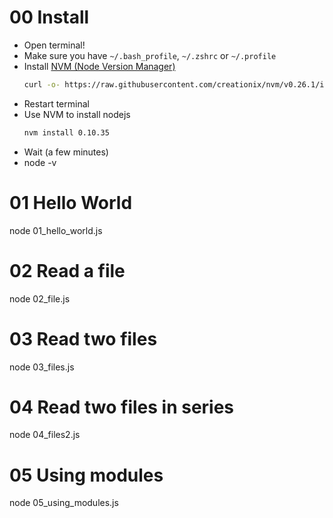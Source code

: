 00 Install
=====

* Open terminal!
* Make sure you have `~/.bash_profile`, `~/.zshrc` or `~/.profile`
* Install [NVM (Node Version Manager)](https://github.com/creationix/nvm)
    ```bash
    curl -o- https://raw.githubusercontent.com/creationix/nvm/v0.26.1/install.sh | bash
    ```
* Restart terminal
* Use NVM to install nodejs
    ```bash
	nvm install 0.10.35
	```
* Wait (a few minutes)
* node -v

01 Hello World
=====

node 01\_hello\_world.js

02 Read a file
=====

node 02\_file.js

03 Read two files
=====

node 03\_files.js

04 Read two files in series
=====

node 04\_files2.js

05 Using modules
=====

node 05\_using\_modules.js
